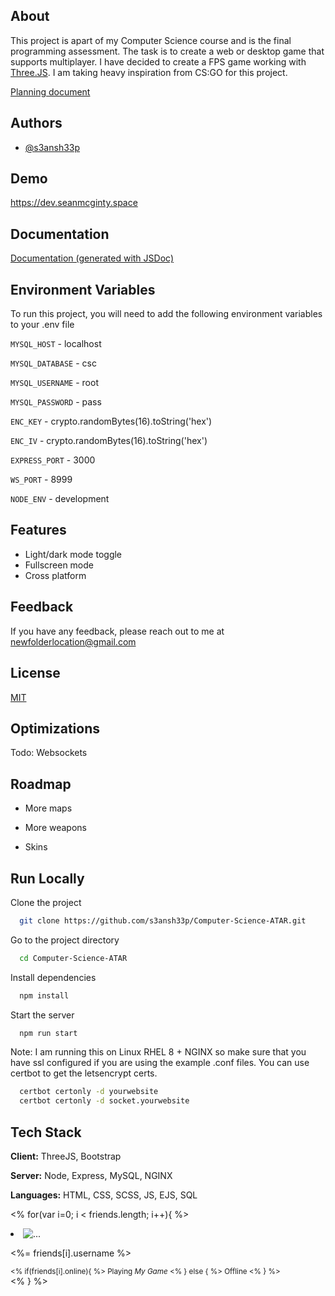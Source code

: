 ## About

This project is apart of my Computer Science course and is the final programming assessment.
The task is to create a web or desktop game that supports multiplayer.
I have decided to create a FPS game working with [Three.JS](https://github.com/mrdoob/three.js).
I am taking heavy inspiration from CS:GO for this project.

[Planning document](https://docs.google.com/document/d/1TK5HlipziA2nSvrkaUz8Xi36uU8StKVAvU3BXdNLBgE/)


## Authors

- [@s3ansh33p](https://www.github.com/s3ansh33p)

  
## Demo

https://dev.seanmcginty.space

  
## Documentation

[Documentation (generated with JSDoc)](https://dev.seanmcginty.space/docs)

  
## Environment Variables

To run this project, you will need to add the following environment variables to your .env file

`MYSQL_HOST` - localhost

`MYSQL_DATABASE` - csc

`MYSQL_USERNAME` - root

`MYSQL_PASSWORD` - pass

`ENC_KEY` - crypto.randomBytes(16).toString('hex')

`ENC_IV` - crypto.randomBytes(16).toString('hex')

`EXPRESS_PORT` - 3000

`WS_PORT` - 8999

`NODE_ENV` - development


  
## Features

- Light/dark mode toggle
- Fullscreen mode
- Cross platform

  
## Feedback

If you have any feedback, please reach out to me at newfolderlocation@gmail.com

  
## License

[MIT](https://choosealicense.com/licenses/mit/)

## Optimizations

Todo: Websockets
## Roadmap

- More maps

- More weapons

- Skins

  
## Run Locally

Clone the project

```bash
  git clone https://github.com/s3ansh33p/Computer-Science-ATAR.git
```

Go to the project directory

```bash
  cd Computer-Science-ATAR
```

Install dependencies

```bash
  npm install
```

Start the server

```bash
  npm run start
```

Note: I am running this on Linux RHEL 8 + NGINX so make sure that you have ssl configured if you are using the example .conf files. You can use certbot to get the letsencrypt certs.
```bash
  certbot certonly -d yourwebsite
  certbot certonly -d socket.yourwebsite
```

  
## Tech Stack

**Client:** ThreeJS, Bootstrap

**Server:** Node, Express, MySQL, NGINX

**Languages:** HTML, CSS, SCSS, JS, EJS, SQL

 <% for(var i=0; i < friends.length; i++){ %>
                                  <li class="d-flex align-items-center my-2 
                                    <% if(friends[i].online){ %>
                                        online
                                    <% } else { %>
                                        offline
                                    <% } %>
                                  ">
                                    <img src="<%= friends[i].avatar %>" class=" md-image friend-image p-0" alt="...">
                                  <div class="ms-2">
                                    <p class="fw-bold mb-0"><%= friends[i].username %></p>
                                    <small class="mb-0">
                                    <% if(friends[i].online){ %>
                                        Playing <i>My Game</i>
                                    <% } else { %>
                                        Offline
                                    <% } %>
                                    </small>
                                  </div>
                                </li>
                             <% } %>
                             